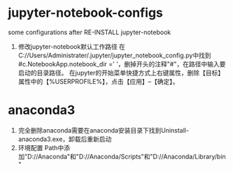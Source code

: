 # jupyter-notebook-configs
some configurations after RE-INSTALL jupyter-notebook


1. 修改jupyter-notebook默认工作路径
  在C://Users/Administrater/.jupyter/jupyter_notebook_config.py中找到#c.NotebookApp.notebook_dir =' '，删掉开头的注释"#"，在路径中输入要启动的目录路径。
  在jupyter的开始菜单快捷方式上右键属性，删除【目标】属性中的【%USERPROFILE%】，点击【应用】–【确定】。
 
# anaconda3

1. 完全删除anaconda需要在anaconda安装目录下找到Uninstall-anaconda3.exe，卸载后重新启动
2. 环境配置 Path中添加"D://Anaconda"和"D://Anaconda/Scripts"和"D://Anaconda/Library/bin"
